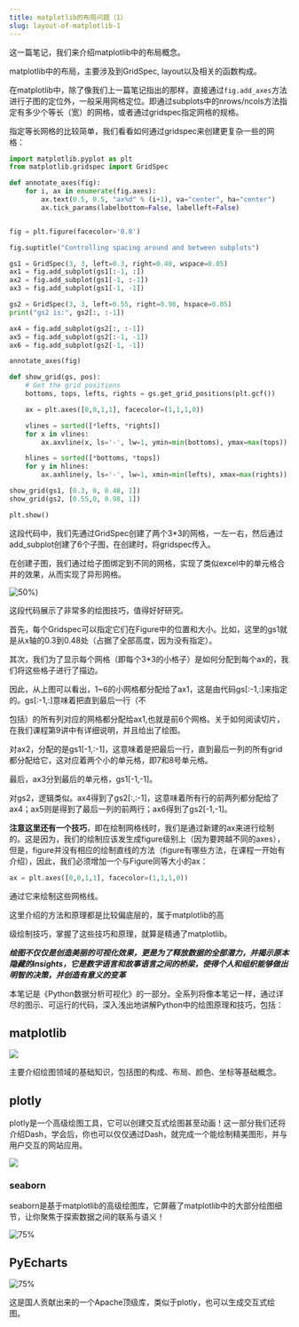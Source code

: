 ```yaml
---
title: matplotlib的布局问题（1）
slug: layout-of-matplotlib-1
---
```


这一篇笔记，我们来介绍matplotlib中的布局概念。

matplotlib中的布局，主要涉及到GridSpec, layout以及相关的函数构成。

在matplotlib中，除了像我们上一篇笔记指出的那样，直接通过`fig.add_axes`方法进行子图的定位外，一般采用网格定位。即通过subplots中的nrows/ncols方法指定有多少个等长（宽）的网格，或者通过gridspec指定网格的规格。

指定等长网格的比较简单，我们看看如何通过gridspec来创建更复杂一些的网格：

```python
import matplotlib.pyplot as plt
from matplotlib.gridspec import GridSpec

def annotate_axes(fig):
    for i, ax in enumerate(fig.axes):
        ax.text(0.5, 0.5, "ax%d" % (i+1), va="center", ha="center")
        ax.tick_params(labelbottom=False, labelleft=False)


fig = plt.figure(facecolor='0.8')

fig.suptitle("Controlling spacing around and between subplots")

gs1 = GridSpec(3, 3, left=0.3, right=0.48, wspace=0.05)
ax1 = fig.add_subplot(gs1[:-1, :])
ax2 = fig.add_subplot(gs1[-1, :-1])
ax3 = fig.add_subplot(gs1[-1, -1])

gs2 = GridSpec(3, 3, left=0.55, right=0.98, hspace=0.05)
print("gs2 is:", gs2[:, :-1])

ax4 = fig.add_subplot(gs2[:, :-1])
ax5 = fig.add_subplot(gs2[:-1, -1])
ax6 = fig.add_subplot(gs2[-1, -1])

annotate_axes(fig)

def show_grid(gs, pos):
    # Get the grid positions
    bottoms, tops, lefts, rights = gs.get_grid_positions(plt.gcf())

    ax = plt.axes([0,0,1,1], facecolor=(1,1,1,0))

    vlines = sorted([*lefts, *rights])
    for x in vlines:
        ax.axvline(x, ls='-', lw=1, ymin=min(bottoms), ymax=max(tops))

    hlines = sorted([*bottoms, *tops])
    for y in hlines:
        ax.axhline(y, ls='-', lw=1, xmin=min(lefts), xmax=max(rights))

show_grid(gs1, [0.3, 0, 0.48, 1])
show_grid(gs2, [0.55,0, 0.98, 1])

plt.show()
```
这段代码中，我们先通过GridSpec创建了两个3*3的网格，一左一右，然后通过add_subplot创建了6个子图，在创建时，将gridspec传入。

在创建子图，我们通过给子图绑定到不同的网格，实现了类似excel中的单元格合并的效果，从而实现了异形网格。

![50%](https://images.jieyu.ai/images/2023/07/using_grid_spec.png?2))

这段代码展示了非常多的绘图技巧，值得好好研究。

首先，每个Gridspec可以指定它们在Figure中的位置和大小。比如，这里的gs1就是从x轴的0.3到0.48处（占据了全部高度，因为没有指定）。

其次，我们为了显示每个网格（即每个3*3的小格子）是如何分配到每个ax的，我们将这些格子进行了描边。

因此，从上图可以看出，1~6的小网格都分配给了ax1，这是由代码gs[:-1,:]来指定的。gs[:-1,:]意味着把直到最后一行（不
<!--page-->
包括）的所有列对应的网格都分配给ax1,也就是前6个网格。关于如何阅读切片，在我们课程第9讲中有详细说明，并且给出了绘图。

对ax2，分配的是gs1[-1,:-1]，这意味着是把最后一行，直到最后一列的所有grid都分配给它，这对应着两个小的单元格，即7和8号单元格。

最后，ax3分到最后的单元格，gs1[-1,-1]。

对gs2，逻辑类似。ax4得到了gs2[:,:-1]，这意味着所有行的前两列都分配给了ax4；ax5则是得到了最后一列的前两行；ax6得到了gs2[-1,-1]。

**注意这里还有一个技巧**，即在绘制网格线时，我们是通过新建的ax来进行绘制的。这是因为，我们的绘制应该发生成figure级别上（因为要跨越不同的axes），但是，figure并没有相应的绘制直线的方法（figure有哪些方法，在课程一开始有介绍），因此，我们必须增加一个与Figure同等大小的ax：
```python
ax = plt.axes([0,0,1,1], facecolor=(1,1,1,0))
```
通过它来绘制这些网格线。

这里介绍的方法和原理都是比较偏底层的，属于matplotlib的高
<!--page-->
级绘制技巧，掌握了这些技巧和原理，就算是精通了matplotlib。

***绘图不仅仅是创造美丽的可视化效果，更是为了释放数据的全部潜力，并揭示原本隐藏的insights，它是数字语言和故事语言之间的桥梁，使得个人和组织能够做出明智的决策，并创造有意义的变革***

本笔记是《Python数据分析可视化》的一部分。全系列将像本笔记一样，通过详尽的图示、可运行的代码，深入浅出地讲解Python中的绘图原理和技巧，包括：

## matplotlib 

![](https://images.jieyu.ai/images/2023/07/matplotlib.png)

主要介绍绘图领域的基础知识，包括图的构成、布局、颜色、坐标等基础概念。

<!--page-->
## plotly 

plotly是一个高级绘图工具，它可以创建交互式绘图甚至动画！这一部分我们还将介绍Dash，学会后，你也可以仅仅通过Dash，就完成一个能绘制精美图形，并与用户交互的网站应用。

![](https://images.jieyu.ai/images/2023/07/plotly.png)

<!--page-->
### seaborn 
seaborn是基于matplotlib的高级绘图库，它屏蔽了matplotlib中的大部分绘图细节，让你聚焦于探索数据之间的联系与语义！

![75%](https://images.jieyu.ai/images/2023/07/seaborn.png)

## PyEcharts 

![75%](https://images.jieyu.ai/images/2023/07/echarts.png)

<!--page-->
这是国人贡献出来的一个Apache顶级库，类似于plotly，也可以生成交互式绘图。
